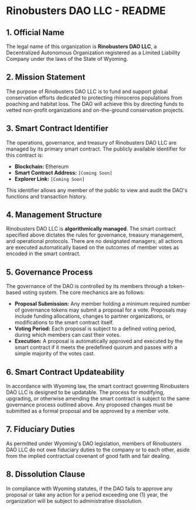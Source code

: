 # Rinobusters DAO LLC - README

## 1. Official Name

The legal name of this organization is **Rinobusters DAO LLC**, a Decentralized Autonomous Organization registered as a Limited Liability Company under the laws of the State of Wyoming.

## 2. Mission Statement

The purpose of Rinobusters DAO LLC is to fund and support global conservation efforts dedicated to protecting rhinoceros populations from poaching and habitat loss. The DAO will achieve this by directing funds to vetted non-profit organizations and on-the-ground conservation projects.

## 3. Smart Contract Identifier

The operations, governance, and treasury of Rinobusters DAO LLC are managed by its primary smart contract. The publicly available identifier for this contract is:

*   **Blockchain:** Ethereum
*   **Smart Contract Address:** `[Coming Soon]`
*   **Explorer Link:** `[Coming Soon]`

This identifier allows any member of the public to view and audit the DAO's functions and transaction history.

## 4. Management Structure

Rinobusters DAO LLC is **algorithmically managed**. The smart contract specified above dictates the rules for governance, treasury management, and operational protocols. There are no designated managers; all actions are executed automatically based on the outcomes of member votes as encoded in the smart contract.

## 5. Governance Process

The governance of the DAO is controlled by its members through a token-based voting system. The core mechanics are as follows:

*   **Proposal Submission:** Any member holding a minimum required number of governance tokens may submit a proposal for a vote. Proposals may include funding allocations, changes to partner organizations, or modifications to the smart contract itself.
*   **Voting Period:** Each proposal is subject to a defined voting period, during which members can cast their votes.
*   **Execution:** A proposal is automatically approved and executed by the smart contract if it meets the predefined quorum and passes with a simple majority of the votes cast.

## 6. Smart Contract Updateability

In accordance with Wyoming law, the smart contract governing Rinobusters DAO LLC is designed to be updatable. The process for modifying, upgrading, or otherwise amending the smart contract is subject to the same governance process outlined above. Any proposed changes must be submitted as a formal proposal and be approved by a member vote.

## 7. Fiduciary Duties

As permitted under Wyoming's DAO legislation, members of Rinobusters DAO LLC do not owe fiduciary duties to the company or to each other, aside from the implied contractual covenant of good faith and fair dealing.

## 8. Dissolution Clause

In compliance with Wyoming statutes, if the DAO fails to approve any proposal or take any action for a period exceeding one (1) year, the organization will be subject to administrative dissolution.

